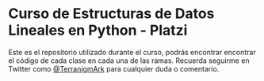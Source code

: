 # Curso de Estructuras de Datos Lineales en Python - Platzi

Este es el repositorio utilizado durante el curso, podrás encontrar encontrar el código de cada clase en cada una de las ramas.
Recuerda seguirme en Twitter como [@TerranigmArk](https://twitter.com/TerranigmArk) para cualquier duda o comentario.
